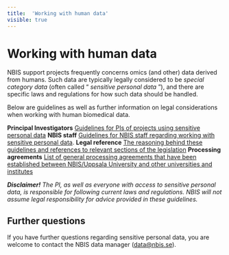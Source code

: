 ```yaml
---
title:  'Working with human data'
visible: true
---
```

    

# Working with human data

NBIS support projects frequently concerns omics (and other) data derived from humans. Such data are typically legally considered to be _special category data_ (often called “ _sensitive personal data_ ”), and there are specific laws and regulations for how such data should be handled.

Below are guidelines as well as further information on legal considerations when working with human biomedical data.

**Principal Investigators**
    [Guidelines for PIs of projects using sensitive personal data](<human-data-for-pi.html>)
**NBIS staff**
    [Guidelines for NBIS staff regarding working with sensitive personal data](<human-data-for-experts.html>).
**Legal reference**
    [The reasoning behind these guidelines and references to relevant sections of the legislation](<human-data-legal-ref.html>)
**Processing agreements**
    [List of general processing agreements that have been established between NBIS/Uppsala University and other universities and institutes](<general-processing-agreements.html>)

**_Disclaimer!_** _The PI, as well as everyone with access to sensitive personal data, is responsible for following current laws and regulations. NBIS will not assume legal responsibility for advice provided in these guidelines._

## Further questions

If you have further questions regarding sensitive personal data, you are welcome to contact the NBIS data manager ([data@nbis.se](<mailto:data@nbis.se>)).
